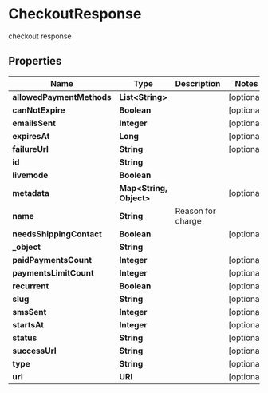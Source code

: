 

# CheckoutResponse

checkout response

## Properties

| Name | Type | Description | Notes |
|------------ | ------------- | ------------- | -------------|
|**allowedPaymentMethods** | **List&lt;String&gt;** |  |  [optional] |
|**canNotExpire** | **Boolean** |  |  [optional] |
|**emailsSent** | **Integer** |  |  [optional] |
|**expiresAt** | **Long** |  |  [optional] |
|**failureUrl** | **String** |  |  [optional] |
|**id** | **String** |  |  |
|**livemode** | **Boolean** |  |  |
|**metadata** | **Map&lt;String, Object&gt;** |  |  [optional] |
|**name** | **String** | Reason for charge |  |
|**needsShippingContact** | **Boolean** |  |  [optional] |
|**_object** | **String** |  |  |
|**paidPaymentsCount** | **Integer** |  |  [optional] |
|**paymentsLimitCount** | **Integer** |  |  [optional] |
|**recurrent** | **Boolean** |  |  [optional] |
|**slug** | **String** |  |  [optional] |
|**smsSent** | **Integer** |  |  [optional] |
|**startsAt** | **Integer** |  |  [optional] |
|**status** | **String** |  |  [optional] |
|**successUrl** | **String** |  |  [optional] |
|**type** | **String** |  |  [optional] |
|**url** | **URI** |  |  [optional] |



